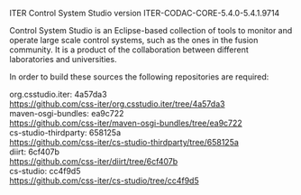 ITER Control System Studio version ITER-CODAC-CORE-5.4.0-5.4.1.9714

Control System Studio is an Eclipse-based collection of tools
to monitor and operate large scale control systems, such as the
ones in the fusion community. It is a product of the collaboration
between different laboratories and universities.

In order to build these sources the following repositories are required:

org.csstudio.iter: 4a57da3  
<https://github.com/css-iter/org.csstudio.iter/tree/4a57da3>  
maven-osgi-bundles: ea9c722  
<https://github.com/css-iter/maven-osgi-bundles/tree/ea9c722>  
cs-studio-thirdparty: 658125a  
<https://github.com/css-iter/cs-studio-thirdparty/tree/658125a>  
diirt: 6cf407b  
<https://github.com/css-iter/diirt/tree/6cf407b>  
cs-studio: cc4f9d5  
<https://github.com/css-iter/cs-studio/tree/cc4f9d5>  
